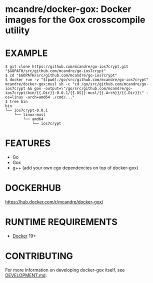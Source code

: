 # mcandre/docker-gox: Docker images for the Gox crosscompile utility

# EXAMPLE

```console
$ git clone https://github.com/mcandre/go-ios7crypt.git "$GOPATH/src/github.com/mcandre/go-ios7crypt"
$ cd "$GOPATH/src/github.com/mcandre/go-ios7crypt"
$ docker run -v "$(pwd):/go/src/github.com/mcandre/go-ios7crypt" mcandre/docker-gox:musl sh -c "cd /go/src/github.com/mcandre/go-ios7crypt && gox -output=\"/go/src/github.com/mcandre/go-ios7crypt/bin/{{.Dir}}-0.0.1/{{.OS}}-musl/{{.Arch}}/{{.Dir}}\" -os=linux -arch=amd64 ./cmd/..."
$ tree bin
bin
└── ios7crypt-0.0.1
    └── linux-musl
        └── amd64
            └── ios7crypt
```

# FEATURES

* Go
* Gox
* g++ (add your own cgo dependencies on top of docker-gox)

# DOCKERHUB

https://hub.docker.com/r/mcandre/docker-gox/

# RUNTIME REQUIREMENTS

* [Docker](https://www.docker.com) 19+

# CONTRIBUTING

For more information on developing docker-gox itself, see [DEVELOPMENT.md](DEVELOPMENT.md).
